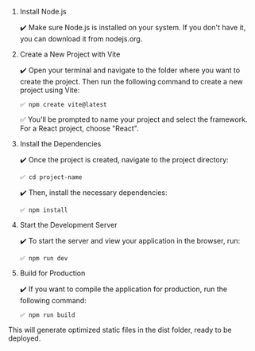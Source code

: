 1. Install Node.js
   
    ✔️ Make sure Node.js is installed on your system. If you don't have it, you can download it from nodejs.org.
      
2. Create a New Project with Vite
   
    ✔️ Open your terminal and navigate to the folder where you want to create the project. Then run the following command to create a new project using Vite:

       ✅ npm create vite@latest

   ✅ You'll be prompted to name your project and select the framework. For a React project, choose "React".
        
4. Install the Dependencies
   
    ✔️ Once the project is created, navigate to the project directory:

       ✅ cd project-name

    ✔️ Then, install the necessary dependencies:

       ✅ npm install
        
6. Start the Development Server
   
   ✔️ To start the server and view your application in the browser, run:

       ✅ npm run dev
        
7. Build for Production
   
   ✔️ If you want to compile the application for production, run the following command:
   
       ✅ npm run build

This will generate optimized static files in the dist folder, ready to be deployed.

